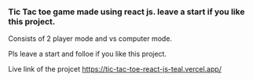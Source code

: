 ### Tic Tac toe game made using react js. leave a start if you like this project. 
Consists of 2 player mode and vs computer mode.

Pls leave a start and folloe if you like this project.

Live link of the projcet https://tic-tac-toe-react-js-teal.vercel.app/
